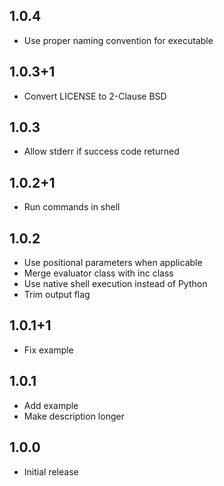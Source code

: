 ## 1.0.4

* Use proper naming convention for executable

## 1.0.3+1

* Convert LICENSE to 2-Clause BSD

## 1.0.3

* Allow stderr if success code returned

## 1.0.2+1

* Run commands in shell

## 1.0.2

* Use positional parameters when applicable
* Merge evaluator class with inc class
* Use native shell execution instead of Python
* Trim output flag

## 1.0.1+1

* Fix example

## 1.0.1

* Add example
* Make description longer

## 1.0.0

* Initial release
